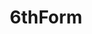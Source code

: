 ---
title: 6thForm
crosslinks:
- GCSE
- livven
- Imperial
- UniUK
- AskReddit
- 2007scape
- REEEEEEEEEE
- unitedkingdom
- teenagers
- NewSpecMaths
- ukpolitics
- autotldr
- ShitTSRSays
- gifs
- madlads
- osugame
- emojipasta
- RelayForReddit
- uwotm8
- sociopath
---